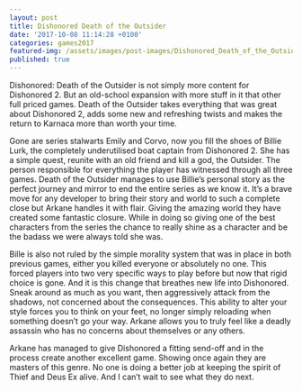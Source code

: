 ```yaml
---
layout: post
title: Dishonored Death of the Outsider
date: '2017-10-08 11:14:28 +0100'
categories: games2017
featured-img: /assets/images/post-images/Dishonored_Death_of_the_Outsider.jpg
published: true
---
```


Dishonored: Death of the Outsider is not simply more content for Dishonored 2. But an old-school expansion with more stuff in it that other full priced games. Death of the Outsider takes everything that was great about Dishonored 2, adds some new and refreshing twists and makes the return to Karnaca more than worth your time.

Gone are series stalwarts Emily and Corvo, now you fill the shoes of Billie Lurk, the completely underutilised boat captain from Dishonored 2. She has a simple quest, reunite with an old friend and kill a god, the Outsider. The person responsible for everything the player has witnessed through all three games. Death of the Outsider manages to use Billie’s personal story as the perfect journey and mirror to end the entire series as we know it. It’s a brave move for any developer to bring their story and world to such a complete close but Arkane handles it with flair. Giving the amazing world they have created some fantastic closure. While in doing so giving one of the best characters from the series the chance to really shine as a character and be the badass we were always told she was.

Bille is also not ruled by the simple morality system that was in place in both previous games, either you killed everyone or absolutely no one. This forced players into two very specific ways to play before but now that rigid choice is gone. And it is this change that breathes new life into Dishonored. Sneak around as much as you want, then aggressively attack from the shadows, not concerned about the consequences. This ability to alter your style forces you to think on your feet, no longer simply reloading when something doesn’t go your way. Arkane allows you to truly feel like a deadly assassin who has no concerns about themselves or any others.

Arkane has managed to give Dishonored a fitting send-off and in the process create another excellent game. Showing once again they are masters of this genre. No one is doing a better job at keeping the spirit of Thief and Deus Ex alive. And I can’t wait to see what they do next.